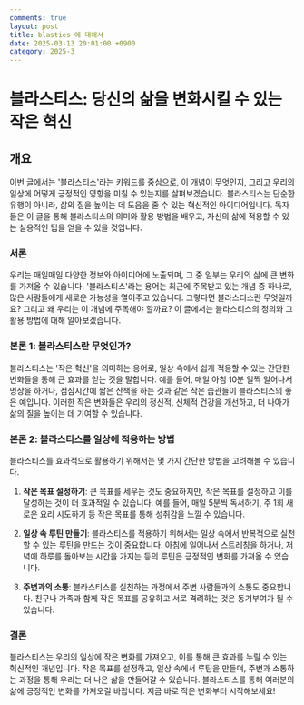 ```yaml
---
comments: true
layout: post
title: blasties 에 대해서
date: 2025-03-13 20:01:00 +0900
category: 2025-3
---
```


# 블라스티스: 당신의 삶을 변화시킬 수 있는 작은 혁신

## 개요
이번 글에서는 '블라스티스'라는 키워드를 중심으로, 이 개념이 무엇인지, 그리고 우리의 일상에 어떻게 긍정적인 영향을 미칠 수 있는지를 살펴보겠습니다. 블라스티스는 단순한 유행이 아니라, 삶의 질을 높이는 데 도움을 줄 수 있는 혁신적인 아이디어입니다. 독자들은 이 글을 통해 블라스티스의 의미와 활용 방법을 배우고, 자신의 삶에 적용할 수 있는 실용적인 팁을 얻을 수 있을 것입니다.

### 서론
우리는 매일매일 다양한 정보와 아이디어에 노출되며, 그 중 일부는 우리의 삶에 큰 변화를 가져올 수 있습니다. '블라스티스'라는 용어는 최근에 주목받고 있는 개념 중 하나로, 많은 사람들에게 새로운 가능성을 열어주고 있습니다. 그렇다면 블라스티스란 무엇일까요? 그리고 왜 우리는 이 개념에 주목해야 할까요? 이 글에서는 블라스티스의 정의와 그 활용 방법에 대해 알아보겠습니다.

### 본론 1: 블라스티스란 무엇인가?
블라스티스는 '작은 혁신'을 의미하는 용어로, 일상 속에서 쉽게 적용할 수 있는 간단한 변화들을 통해 큰 효과를 얻는 것을 말합니다. 예를 들어, 매일 아침 10분 일찍 일어나서 명상을 하거나, 점심시간에 짧은 산책을 하는 것과 같은 작은 습관들이 블라스티스의 좋은 예입니다. 이러한 작은 변화들은 우리의 정신적, 신체적 건강을 개선하고, 더 나아가 삶의 질을 높이는 데 기여할 수 있습니다.

### 본론 2: 블라스티스를 일상에 적용하는 방법
블라스티스를 효과적으로 활용하기 위해서는 몇 가지 간단한 방법을 고려해볼 수 있습니다.

1. **작은 목표 설정하기**: 큰 목표를 세우는 것도 중요하지만, 작은 목표를 설정하고 이를 달성하는 것이 더 효과적일 수 있습니다. 예를 들어, 매일 5분씩 독서하기, 주 1회 새로운 요리 시도하기 등 작은 목표를 통해 성취감을 느낄 수 있습니다.

2. **일상 속 루틴 만들기**: 블라스티스를 적용하기 위해서는 일상 속에서 반복적으로 실천할 수 있는 루틴을 만드는 것이 중요합니다. 아침에 일어나서 스트레칭을 하거나, 저녁에 하루를 돌아보는 시간을 가지는 등의 루틴은 긍정적인 변화를 가져올 수 있습니다.

3. **주변과의 소통**: 블라스티스를 실천하는 과정에서 주변 사람들과의 소통도 중요합니다. 친구나 가족과 함께 작은 목표를 공유하고 서로 격려하는 것은 동기부여가 될 수 있습니다.

### 결론
블라스티스는 우리의 일상에 작은 변화를 가져오고, 이를 통해 큰 효과를 누릴 수 있는 혁신적인 개념입니다. 작은 목표를 설정하고, 일상 속에서 루틴을 만들며, 주변과 소통하는 과정을 통해 우리는 더 나은 삶을 만들어갈 수 있습니다. 블라스티스를 통해 여러분의 삶에 긍정적인 변화를 가져오길 바랍니다. 지금 바로 작은 변화부터 시작해보세요!